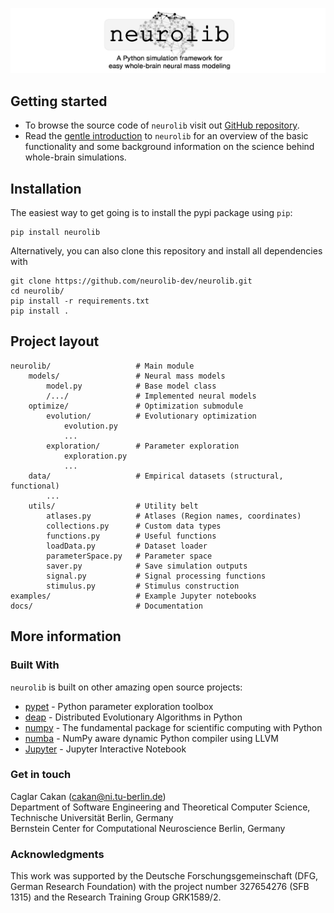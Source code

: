 <p align="center">
  	<img alt="Header image of neurolib - A Python simulation framework for
easy whole-brain neural mass modeling." src="https://github.com/neurolib-dev/neurolib/raw/master/resources/readme_header.png" >
</p> 

## Getting started
* To browse the source code of `neurolib` visit out [GitHub repository](https://github.com/neurolib-dev/neurolib).
* Read the [gentle introduction](https://caglorithm.github.io/notebooks/neurolib-intro/) to `neurolib` for an overview of the basic functionality and some background information on the science behind whole-brain simulations.

## Installation
The easiest way to get going is to install the pypi package using `pip`:

```
pip install neurolib
```
Alternatively, you can also clone this repository and install all dependencies with

```
git clone https://github.com/neurolib-dev/neurolib.git
cd neurolib/
pip install -r requirements.txt
pip install .
```

## Project layout


    neurolib/					# Main module
    	models/					# Neural mass models
    		model.py			# Base model class
    		/.../				# Implemented neural models
    	optimize/				# Optimization submodule
    		evolution/			# Evolutionary optimization
    			evolution.py
    			...
    		exploration/		# Parameter exploration
    			exploration.py
    			...
    	data/					# Empirical datasets (structural, functional)
    		...
    	utils/					# Utility belt
    		atlases.py			# Atlases (Region names, coordinates)
    		collections.py		# Custom data types
    		functions.py		# Useful functions
    		loadData.py			# Dataset loader
    		parameterSpace.py	# Parameter space
			saver.py			# Save simulation outputs
			signal.py			# Signal processing functions
			stimulus.py			# Stimulus construction
    examples/					# Example Jupyter notebooks
    docs/						# Documentation 			
## More information

### Built With

`neurolib` is built on other amazing open source projects:

* [pypet](https://github.com/SmokinCaterpillar/pypet) - Python parameter exploration toolbox
* [deap](https://github.com/DEAP/deap) - Distributed Evolutionary Algorithms in Python
* [numpy](https://github.com/numpy/numpy) - The fundamental package for scientific computing with Python
* [numba](https://github.com/numba/numba) - NumPy aware dynamic Python compiler using LLVM
* [Jupyter](https://github.com/jupyter/notebook) - Jupyter Interactive Notebook

### Get in touch

Caglar Cakan (cakan@ni.tu-berlin.de)  
Department of Software Engineering and Theoretical Computer Science, Technische Universität Berlin, Germany  
Bernstein Center for Computational Neuroscience Berlin, Germany  

### Acknowledgments
This work was supported by the Deutsche Forschungsgemeinschaft (DFG, German Research Foundation) with the project number 327654276 (SFB 1315) and the Research Training Group GRK1589/2.
